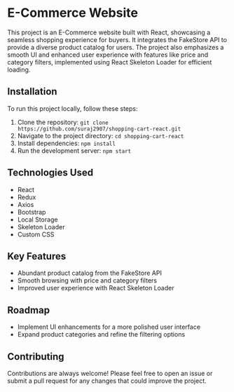 # E-Commerce Website

This project is an E-Commerce website built with React, showcasing a seamless shopping experience for buyers. It integrates the FakeStore API to provide a diverse product catalog for users. The project also emphasizes a smooth UI and enhanced user experience with features like price and category filters, implemented using React Skeleton Loader for efficient loading.

## Installation

To run this project locally, follow these steps:

1. Clone the repository: `git clone https://github.com/suraj2907/shopping-cart-react.git`
2. Navigate to the project directory: `cd shopping-cart-react`
3. Install dependencies: `npm install`
4. Run the development server: `npm start`

## Technologies Used

- React
- Redux
- Axios
- Bootstrap
- Local Storage
- Skeleton Loader
- Custom CSS

## Key Features

- Abundant product catalog from the FakeStore API
- Smooth browsing with price and category filters
- Improved user experience with React Skeleton Loader

## Roadmap

- Implement UI enhancements for a more polished user interface
- Expand product categories and refine the filtering options

## Contributing

Contributions are always welcome! Please feel free to open an issue or submit a pull request for any changes that could improve the project.



